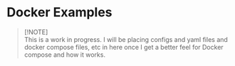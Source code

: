 # Docker Examples

> [!NOTE]\
> This is a work in progress. I will be placing configs and yaml files and docker compose files, etc in here once I get a better feel for Docker compose and how it works.


